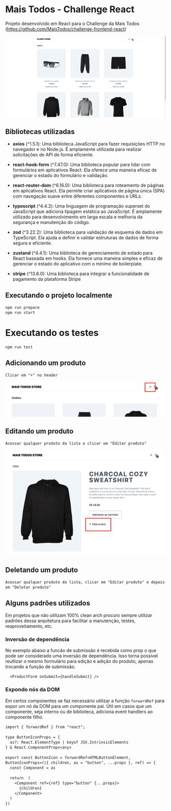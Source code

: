 # Mais Todos - Challenge React

Projeto desenvolvido em React para o Challenge da Mais Todos (https://github.com/MaisTodos/challenge-frontend-react)

![mais todos store](https://github.com/cslz4/mais-todos-challenge/blob/main/assets/store.png?raw=true)

## Bibliotecas utilizadas

- **axios** (^1.5.1): Uma biblioteca JavaScript para fazer requisições HTTP no navegador e no Node.js. É amplamente utilizada para realizar solicitações de API de forma eficiente.

- **react-hook-form** (^7.47.0): Uma biblioteca popular para lidar com formulários em aplicativos React. Ela oferece uma maneira eficaz de gerenciar o estado do formulário e validação.

- **react-router-dom** (^6.16.0): Uma biblioteca para roteamento de páginas em aplicativos React. Ela permite criar aplicativos de página única (SPA) com navegação suave entre diferentes componentes e URLs.

- **typescript** (^4.4.2): Uma linguagem de programação superset do JavaScript que adiciona tipagem estática ao JavaScript. É amplamente utilizado para desenvolvimento em larga escala e melhoria da segurança e manutenção do código.

- **zod** (^3.22.2): Uma biblioteca para validação de esquema de dados em TypeScript. Ela ajuda a definir e validar estruturas de dados de forma segura e eficiente.

- **zustand** (^4.4.1): Uma biblioteca de gerenciamento de estado para React baseada em hooks. Ela fornece uma maneira simples e eficaz de gerenciar o estado do aplicativo com o mínimo de boilerplate.

- **stripe** (^13.8.0): Uma biblioteca para integrar a funcionalidade de pagamento da plataforma Stripe

## Executando o projeto localmente

```
npm run prepare
npm run start
```

# Executando os testes
```
npm run test
```

## Adicionando um produto
```
Clicar em "+" no header
```
![adicionar produto](https://github.com/cslz4/mais-todos-challenge/blob/main/assets/add-product.png?raw=true)
## Editando um produto
```
Acessar qualquer produto da lista e clicar em "Editar produto"
```
![editar produto](https://github.com/cslz4/mais-todos-challenge/blob/main/assets/edit-product.png?raw=true)

## Deletando um produto
```
Acessar qualquer produto da lista, clicar em "Editar produto" e depois em "Deletar produto"
```

## Alguns padrões utilizados
Em projetos que não utilizam 100% clean arch procuro sempre utilizar padrões dessa arquitetura para facilitar a manutenção, testes, reaproveitamento, etc.

### Inversão de dependência
No exemplo abaixo a funcão de submissão é recebida como prop o que pode ser considerado uma inversão de dependência. Isso torna possível reutlizar o mesmo formulário para edição e adição do produto, apenas trocando a função de submissão.
```tsx
  <ProductForm onSubmit={handleSubmit} />
```
### Expondo nós da DOM
Em certos componentes se faz necessário utilizar a função ``forwardRef`` para expor um nó da DOM para um componente pai. Útil em casos que um componente, seja interno ou de biblioteca, adiciona event handlers ao componente filho.

```tsx
import { forwardRef } from "react";

type ButtonIconProps = {
  as?: React.ElementType | keyof JSX.IntrinsicElements
} & React.ComponentProps<any>

export const ButtonIcon = forwardRef<HTMLButtonElement, ButtonIconProps>(({ children, as = "button", ...props }, ref) => {
  const Component = as

  return  (
    <Component ref={ref} type="button" {...props}>
      {children}
    </Component>
  )     
})
```
